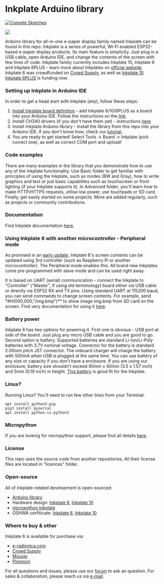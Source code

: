 # Inkplate Arduino library

[![Compile Sketches](https://github.com/e-radionicacom/Inkplate-Arduino-library/actions/workflows/compile.yml/badge.svg?branch=master)](https://github.com/e-radionicacom/Inkplate-Arduino-library/actions/workflows/compile.yml)

![](https://www.crowdsupply.com/img/cf95/compare-peripheral_jpg_project-body.jpg)

Arduino library for all-in-one e-paper display family named Inkplate can be found in this repo. Inkplate is a series of powerful, Wi-Fi enabled ESP32-based e-paper display products. Its main feature is simplicity. Just plug in a USB cable, open Arduino IDE, and change the contents of the screen with few lines of code. Inkplate family currently includes Inkplate 10, Inkplate 6 and Inkplate 6PLUS - learn more about Inkplates on [official website](https://inkplate.io/). 
Inkplate 6 was crowdfunded on [Crowd Supply](https://www.crowdsupply.com/e-radionica/inkplate-6), as well as [Inkplate 10]([https://www.crowdsupply.com/e-radionica/inkplate-10). [Inkplate 6PLUS](https://www.crowdsupply.com/e-radionica/inkplate-6plus) is funding now.

### Setting up Inkplate in Arduino IDE

In order to get a head start with Inkplate (any), follow these steps:

1. [Install Inkplate board definition](https://github.com/e-radionicacom/Croduino-Board-Definitions-for-Arduino-IDE/blob/master/README.md) - add Inkplate 6/10/6PLUS as a board into your Arduino IDE. Follow the instructions on the [link](https://e-radionica.com/en/blog/add-inkplate-6-to-arduino-ide/).
2. Install CH340 drivers (if you don't have them yet) - instructions [here](https://e-radionica.com/en/blog/ch340-driver-installation-croduino-basic3-nova2/)
3. Install Inkplate Arduino library - install the library from this repo into your Arduino IDE. If you don't know how, check our [tutorial](https://e-radionica.com/en/blog/arduino-library/#Kako%20instaliraty%20library?).
4. You are ready to get started! Select Tools -> Board -> Inkplate (pick correct one), as well as correct COM port and upload!

### Code examples

There are many examples in the library that you demonstrate how to use any of the Inkplate functionality. Use Basic folder to get familiar with principles of using the Inkplate, such as modes (BW and Gray), how to write graphics and text or just basic capabilites such as touchscreen or front lighting (if your Inkplate supports it). In Advanced folder, you'll learn how to make HTTP/HTTPS requests, utilise low power, use touchpads or SD card. Finally, get easily started on some projects. More are added regularly, such as projects or community contributions.

### Documentation

Find Inkplate documentation [here](https://inkplate.readthedocs.io/en/latest/arduino.html). 


### Using Inkplate 6 with another microcontroller - Peripheral mode

As promised in an [early update](https://www.crowdsupply.com/e-radionica/inkplate-6/updates/successfully-funded-also-third-party-master-controllers-and-partial-updates), Inkplate 6's screen contents can be updated using 3rd controller (such as Raspberry Pi or another microcontroller). The Peripheral mode enables this. All brand new Inkplates come pre-programmed with slave mode and can be used right away.

It is based on UART (serial) communication - connect the Inkplate to "Controller" ("Master", if using old terminology) board either via USB cable or directly via ESP32 RX and TX pins. Using standard UART at 115200 baud, you can send commands to change screen contents. For example, send \*#H(000,000,"/img.bmp")\*\* to show image img.bmp from SD card on the screen. Find very documentation for using it [here](https://inkplate.readthedocs.io/en/latest/slave-mode.html).

### Battery power

Inkplate 6 has two options for powering it. First one is obvious - USB port at side of the board. Just plug any micro USB cable and you are good to go. Second option is battery. Supported batteries are standard Li-Ion/Li-Poly batteries with 3.7V nominal voltage. Connector for the battery is standard 2.00mm pitch JST connector. The onboard charger will charge the battery with 500mA when USB is plugged at the same time. You can use battery of any size or capacity if you don't have a enclosure. If you are using our enclosure, battery size shouldn't exceed 90mm x 40mm (3.5 x 1.57 inch) and 5mm (0.19 inch) in height. [This battery](https://e-radionica.com/en/li-ion-baterija-1200mah.html) is good fit for the Inkplate.

### Linux?

Running Linux? You'll need to run few other lines from your Terminal:

```
apt install python3-pip
pip3 install pyserial
apt install python-is-python3
```

### Micropython

If you are looking for micropython support, please find all details [here](https://github.com/e-radionicacom/Inkplate-micropython).

### License

This repo uses the source code from another repositories. All their license files are located in "licences" folder.

### Open-source

All of Inkplate-related development is open-sourced:

- [Arduino library](https://github.com/e-radionicacom/Inkplate-6-Arduino-library)
- Hardware design: [Inkplate 6](https://github.com/e-radionicacom/Inkplate-6-hardware), [Inkplate 10](https://github.com/e-radionicacom/Inkplate-10-hardware)
- [micropython Inkplate](https://github.com/e-radionicacom/Inkplate-6-micropython)
- OSHWA cerfiticate: [Inkplate 6](https://certification.oshwa.org/hr000003.html), [Inkplate 10](https://certification.oshwa.org/hr000006.html)

### Where to buy & other

Inkplate 6 is available for purchase via:

- [e-radionica.com](https://e-radionica.com/en/inkplate.html)
- [Crowd Supply](https://www.crowdsupply.com/e-radionica/inkplate-6)
- [Mouser](https://hr.mouser.com/Search/Refine?Keyword=inkplate)
- [Pimoroni](https://shop.pimoroni.com/products/inkplate-6)

For all questions and issues, please use our [forum](http://forum.e-radionica.com/en) to ask an question.
For sales & collaboration, please reach us via [e-mail](mailto:kontakt@e-radionica.com).
